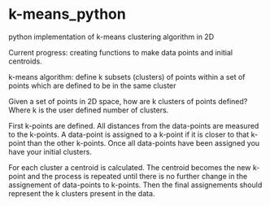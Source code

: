 # k-means_python
python implementation of k-means clustering algorithm in 2D

Current progress: creating functions to make data points and initial centroids.

k-means algorithm: define k subsets (clusters) of points within a set of points which are defined to be in the same cluster

Given a set of points in 2D space, how are k clusters of points defined? Where k is the user defined number of clusters.

First k-points are defined. All distances from the data-points are measured to the k-points.
A data-point is assigned to a k-point if it is closer to that k-point than the other k-points.
Once all data-points have been assigned you have your initial clusters.

For each cluster a centroid is calculated. 
The centroid becomes the new k-point and the process is repeated until there is no further change in the assignement of data-points to k-points.
Then the final assignements should represent the k clusters present in the data.
